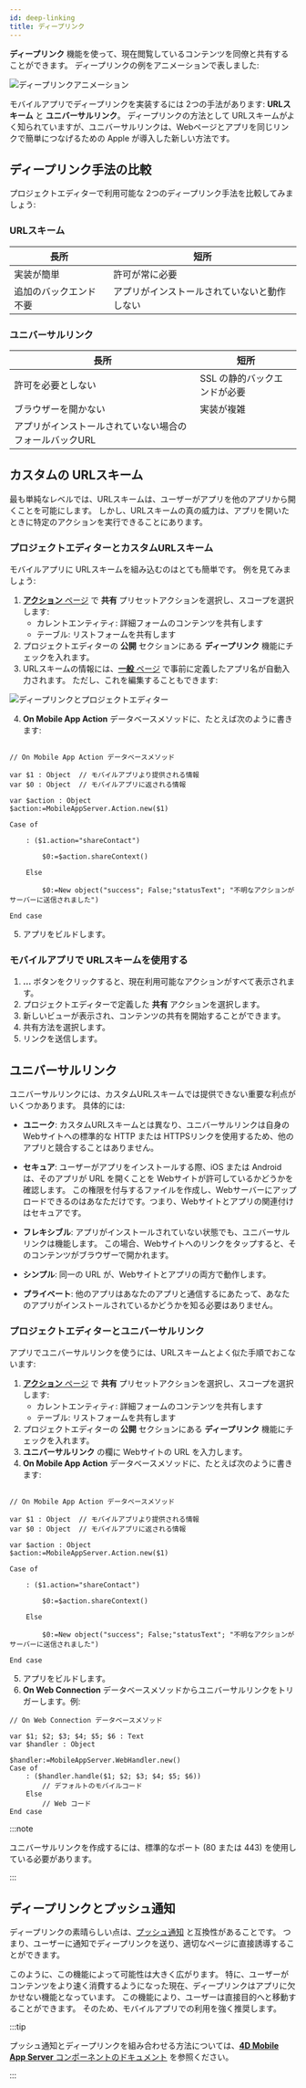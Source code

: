 ```yaml
---
id: deep-linking
title: ディープリンク
---
```


**ディープリンク** 機能を使って、現在閲覧しているコンテンツを同僚と共有することができます。 ディープリンクの例をアニメーションで表しました:

![ディープリンクアニメーション](img/4d-for-ios-deeplinking.gif)

モバイルアプリでディープリンクを実装するには 2つの手法があります: **URLスキーム** と **ユニバーサルリンク**。 ディープリンクの方法として URLスキームがよく知られていますが、ユニバーサルリンクは、Webページとアプリを同じリンクで簡単につなげるための Apple が導入した新しい方法です。


## ディープリンク手法の比較

プロジェクトエディターで利用可能な 2つのディープリンク手法を比較してみましょう:

### URLスキーム

| 長所          | 短所                     |
| ----------- | ---------------------- |
| 実装が簡単       | 許可が常に必要                |
| 追加のバックエンド不要 | アプリがインストールされていないと動作しない |

### ユニバーサルリンク

| 長所                            | 短所               |
| ----------------------------- | ---------------- |
| 許可を必要としない                     | SSL の静的バックエンドが必要 |
| ブラウザーを開かない                    | 実装が複雑            |
| アプリがインストールされていない場合のフォールバックURL |                  |

## カスタムの URLスキーム

最も単純なレベルでは、URLスキームは、ユーザーがアプリを他のアプリから開くことを可能にします。 しかし、URLスキームの真の威力は、アプリを開いたときに特定のアクションを実行できることにあります。



### プロジェクトエディターとカスタムURLスキーム

モバイルアプリに URLスキームを組み込むのはとても簡単です。 例を見てみましょう:

1. [**アクション** ページ](../project-definition/actions.md) で **共有** プリセットアクションを選択し、スコープを選択します:
    *   カレントエンティティ: 詳細フォームのコンテンツを共有します
    *   テーブル: リストフォームを共有します
2. プロジェクトエディターの **公開** セクションにある **ディープリンク** 機能にチェックを入れます。
3. URLスキームの情報には、[**一般** ページ](../project-definition/general.md) で事前に定義したアプリ名が自動入力されます。 ただし、これを編集することもできます:

![ディープリンクとプロジェクトエディター](img/deep-linking-project-editor-publishing-section.png)

4. **On Mobile App Action** データベースメソッドに、たとえば次のように書きます:

```4d

// On Mobile App Action データベースメソッド

var $1 : Object  // モバイルアプリより提供される情報
var $0 : Object  // モバイルアプリに返される情報

var $action : Object
$action:=MobileAppServer.Action.new($1)

Case of 

    : ($1.action="shareContact")

        $0:=$action.shareContext()

    Else 

        $0:=New object("success"; False;"statusText"; "不明なアクションがサーバーに送信されました")

End case 

```

5. アプリをビルドします。


### モバイルアプリで URLスキームを使用する

1. **...** ボタンをクリックすると、現在利用可能なアクションがすべて表示されます。
2. プロジェクトエディターで定義した **共有** アクションを選択します。
3. 新しいビューが表示され、コンテンツの共有を開始することができます。
4. 共有方法を選択します。
5. リンクを送信します。

## ユニバーサルリンク

ユニバーサルリンクには、カスタムURLスキームでは提供できない重要な利点がいくつかあります。 具体的には:

* **ユニーク**: カスタムURLスキームとは異なり、ユニバーサルリンクは自身の Webサイトへの標準的な HTTP または HTTPSリンクを使用するため、他のアプリと競合することはありません。

* **セキュア**: ユーザーがアプリをインストールする際、iOS または Android は、そのアプリが URL を開くことを Webサイトが許可しているかどうかを確認します。 この権限を付与するファイルを作成し、Webサーバーにアップロードできるのはあなただけです。つまり、Webサイトとアプリの関連付けはセキュアです。

* **フレキシブル**: アプリがインストールされていない状態でも、ユニバーサルリンクは機能します。 この場合、Webサイトへのリンクをタップすると、そのコンテンツがブラウザーで開かれます。

* **シンプル**: 同一の URL が、Webサイトとアプリの両方で動作します。

* **プライベート**: 他のアプリはあなたのアプリと通信するにあたって、あなたのアプリがインストールされているかどうかを知る必要はありません。

### プロジェクトエディターとユニバーサルリンク

アプリでユニバーサルリンクを使うには、URLスキームとよく似た手順でおこないます:

1. [**アクション** ページ](../project-definition/actions.md) で **共有** プリセットアクションを選択し、スコープを選択します:
    *   カレントエンティティ: 詳細フォームのコンテンツを共有します
    *   テーブル: リストフォームを共有します
2. プロジェクトエディターの **公開** セクションにある **ディープリンク** 機能にチェックを入れます。
3. **ユニバーサルリンク** の欄に Webサイトの URL を入力します。
4. **On Mobile App Action** データベースメソッドに、たとえば次のように書きます:

```4d

// On Mobile App Action データベースメソッド

var $1 : Object  // モバイルアプリより提供される情報
var $0 : Object  // モバイルアプリに返される情報

var $action : Object
$action:=MobileAppServer.Action.new($1)

Case of 

    : ($1.action="shareContact")

        $0:=$action.shareContext()

    Else 

        $0:=New object("success"; False;"statusText"; "不明なアクションがサーバーに送信されました")

End case 

```

5. アプリをビルドします。
6. **On Web Connection** データベースメソッドからユニバーサルリンクをトリガーします。例:

```4d
// On Web Connection データベースメソッド

var $1; $2; $3; $4; $5; $6 : Text
var $handler : Object

$handler:=MobileAppServer.WebHandler.new()
Case of
    : ($handler.handle($1; $2; $3; $4; $5; $6))
        // デフォルトのモバイルコード
    Else
        // Web コード
End case

```

:::note

ユニバーサルリンクを作成するには、標準的なポート (80 または 443) を使用している必要があります。

:::

## ディープリンクとプッシュ通知

ディープリンクの素晴らしい点は、[プッシュ通知](push-notification.md) と互換性があることです。 つまり、ユーザーに通知でディープリンクを送り、適切なページに直接誘導することができます。

このように、この機能によって可能性は大きく広がります。 特に、ユーザーがコンテンツをより速く消費するようになった現在、ディープリンクはアプリに欠かせない機能となっています。 この機能により、ユーザーは直接目的へと移動することができます。 そのため、モバイルアプリでの利用を強く推奨します。

:::tip

プッシュ通知とディープリンクを組み合わせる方法については、[**4D Mobile App Server** コンポーネントのドキュメント](https://github.com/4d/4D-Mobile-App-Server/blob/main/Documentation/Classes/PushNotification.md) を参照ください。

:::






